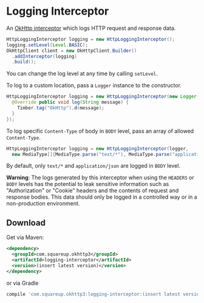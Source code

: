 Logging Interceptor
===================

An [OkHttp interceptor][1] which logs HTTP request and response data.

```java
HttpLoggingInterceptor logging = new HttpLoggingInterceptor();
logging.setLevel(Level.BASIC);
OkHttpClient client = new OkHttpClient.Builder()
  .addInterceptor(logging)
  .build();
```

You can change the log level at any time by calling `setLevel`.

To log to a custom location, pass a `Logger` instance to the constructor.
```java
HttpLoggingInterceptor logging = new HttpLoggingInterceptor(new Logger() {
  @Override public void log(String message) {
    Timber.tag("OkHttp").d(message);
  }
});
```

To log specific `Content-Type` of body in `BODY` level, pass an array of allowed `Content-Type`.

```java
HttpLoggingInterceptor logging = new HttpLoggingInterceptor(logger,
  new MediaType[]{MediaType.parse("text/*"), MediaType.parse("application/json")});
```

By default, only `text/*` and `application/json` are logged in `BODY` level.


**Warning**: The logs generated by this interceptor when using the `HEADERS` or `BODY` levels has
the potential to leak sensitive information such as "Authorization" or "Cookie" headers and the
contents of request and response bodies. This data should only be logged in a controlled way or in
a non-production environment.


Download
--------

Get via Maven:
```xml
<dependency>
  <groupId>com.squareup.okhttp3</groupId>
  <artifactId>logging-interceptor</artifactId>
  <version>(insert latest version)</version>
</dependency>
```

or via Gradle 
```groovy
compile 'com.squareup.okhttp3:logging-interceptor:(insert latest version)'
```



 [1]: https://github.com/square/okhttp/wiki/Interceptors
